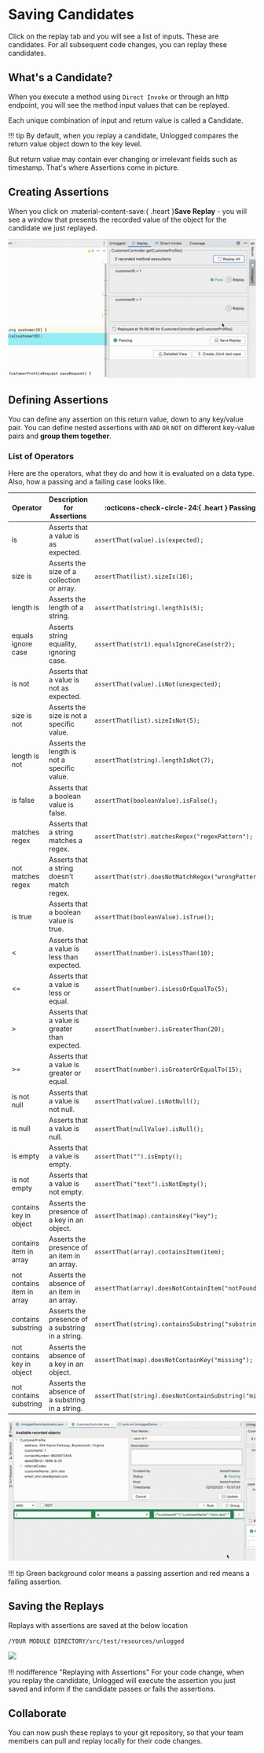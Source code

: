 # Saving Candidates

Click on the replay tab and you will see a list of inputs. These are candidates. For all subsequent code changes, you can replay these candidates. 

## What's a Candidate? 

When you execute a method using ```Direct Invoke``` or through an http endpoint, you will see the method input values that can be replayed. 

Each unique combination of input and return value is called a Candidate.

!!! tip 
    By default, when you replay a candidate, Unlogged compares the return value object down to the key level. 

But return value may contain ever changing or irrelevant fields such as timestamp. That's where Assertions come in picture.

## Creating Assertions

When you click on :material-content-save:{ .heart }**Save Replay** - you will see a window that presents the recorded value of the object for the candidate we just replayed.  

![](assets/images/assertion.gif)

## Defining Assertions

You can define any assertion on this return value, down to any key/value pair. You can define nested assertions with ```AND``` ```OR``` ```NOT``` on different key-value pairs and **group them together**. 

### List of Operators

Here are the operators, what they do and how it is evaluated on a data type. Also, how a passing and a failing case looks like.

| Operator               | Description for Assertions                   |:octicons-check-circle-24:{ .heart } Passing Case                |:fontawesome-solid-face-grin-tongue-squint:{ .heart } Failing Case               |
|------------------------|----------------------------------------------|---------------------------------|---------------------------------|
| is                     | Asserts that a value is as expected.        | `assertThat(value).is(expected);` | `assertThat(value).is(unexpected);` |
| size is                | Asserts the size of a collection or array.  | `assertThat(list).sizeIs(10);`    | `assertThat(list).sizeIs(5);`      |
| length is              | Asserts the length of a string.            | `assertThat(string).lengthIs(5);` | `assertThat(string).lengthIs(7);`   |
| equals ignore case    | Asserts string equality, ignoring case.    | `assertThat(str1).equalsIgnoreCase(str2);` | `assertThat(str1).equalsIgnoreCase("Different");` |
| is not                 | Asserts that a value is not as expected.    | `assertThat(value).isNot(unexpected);` | `assertThat(value).isNot(expected);` |
| size is not            | Asserts the size is not a specific value.   | `assertThat(list).sizeIsNot(5);` | `assertThat(list).sizeIsNot(10);` |
| length is not          | Asserts the length is not a specific value. | `assertThat(string).lengthIsNot(7);` | `assertThat(string).lengthIsNot(5);` |
| is false              | Asserts that a boolean value is false.     | `assertThat(booleanValue).isFalse();` | `assertThat(trueValue).isFalse();` |
| matches regex         | Asserts that a string matches a regex.      | `assertThat(str).matchesRegex("regexPattern");` | `assertThat(str).matchesRegex("wrongPattern");` |
| not matches regex     | Asserts that a string doesn't match regex. | `assertThat(str).doesNotMatchRegex("wrongPattern");` | `assertThat(str).doesNotMatchRegex("regexPattern");` |
| is true               | Asserts that a boolean value is true.      | `assertThat(booleanValue).isTrue();` | `assertThat(falseValue).isTrue();` |
| <                      | Asserts that a value is less than expected. | `assertThat(number).isLessThan(10);` | `assertThat(number).isLessThan(5);` |
| <=                     | Asserts that a value is less or equal.     | `assertThat(number).isLessOrEqualTo(5);` | `assertThat(number).isLessOrEqualTo(4);` |
| >                      | Asserts that a value is greater than expected. | `assertThat(number).isGreaterThan(20);` | `assertThat(number).isGreaterThan(25);` |
| >=                     | Asserts that a value is greater or equal.  | `assertThat(number).isGreaterOrEqualTo(15);` | `assertThat(number).isGreaterOrEqualTo(16);` |
| is not null           | Asserts that a value is not null.          | `assertThat(value).isNotNull();` | `assertThat(nullValue).isNotNull();` |
| is null               | Asserts that a value is null.              | `assertThat(nullValue).isNull();` | `assertThat(value).isNull();` |
| is empty              | Asserts that a value is empty.             | `assertThat("").isEmpty();` | `assertThat("text").isEmpty();` |
| is not empty          | Asserts that a value is not empty.         | `assertThat("text").isNotEmpty();` | `assertThat("").isNotEmpty();` |
| contains key in object | Asserts the presence of a key in an object. | `assertThat(map).containsKey("key");` | `assertThat(map).containsKey("missing");` |
| contains item in array | Asserts the presence of an item in an array. | `assertThat(array).containsItem(item);` | `assertThat(array).containsItem("notFound");` |
| not contains item in array | Asserts the absence of an item in an array. | `assertThat(array).doesNotContainItem("notFound");` | `assertThat(array).doesNotContainItem(item);` |
| contains substring     | Asserts the presence of a substring in a string. | `assertThat(string).containsSubstring("substring");` | `assertThat(string).containsSubstring("missing");` |
| not contains key in object | Asserts the absence of a key in an object. | `assertThat(map).doesNotContainKey("missing");` | `assertThat(map).doesNotContainKey("key");` |
| not contains substring | Asserts the absence of a substring in a string. | `assertThat(string).doesNotContainSubstring("missing");` | `assertThat(string).doesNotContainSubstring("substring");` |


![](assets/images/defineassertion.gif)

!!! tip
    Green background color means a passing assertion and red means a failing assertion. 

## Saving the Replays

Replays with assertions are saved at the below location

```/YOUR MODULE DIRECTORY/src/test/resources/unlogged```

![](assets/images/savelocation.png)

!!! nodifference "Replaying with Assertions"
    For your code change, when you replay the candidate, Unlogged will execute the assertion you just saved and inform if the candidate passes or fails the assertions.

## Collaborate

You can now push these replays to your git repository, so that your team members can pull and replay locally for their code changes.